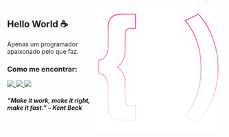 <img src="logo.svg" width="300px" min-width="300px" max-width="300px" align="right" alt="Logo">

<h2>Hello World ☕</h2>

<p>Apenas um programador apaixonado pelo que faz.</p> 

<h3>Como me encontrar:</h3> 

<div align="left">
  <a href="https://leetcode.com/gabrielmrts/" alt="LeetCode">
    <img src="https://img.shields.io/badge/-Leetcode-ff3a5e?style=for-the-badge&logo=leetcode&logoColor=FFF"/>
  </a>
  
  <a href="https://www.linkedin.com/in/sudogabriel" alt="Linkedin">
    <img src="https://img.shields.io/badge/-Linkedin-ff3a5e?style=for-the-badge&logo=Linkedin&logoColor=FFF"/>
  </a>
  
  <a href="mailto:gabrielmrts@yahoo.com" alt="Contato">
    <img src="https://img.shields.io/badge/-Yahoo%20Mail-ff3a5e?style=for-the-badge&logo=yahoo&logoColor=FFF"/>
  </a>
</div>

<h5>“Make it work, make it right, make it fast.” – <b>Kent Beck</b></h5> 
